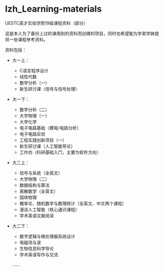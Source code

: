 # lzh_Learning-materials

UESTC英才实验学院19级课程资料（部分）

这是本人为了备份上过的课用到的资料而创建的项目，同时也希望能为学弟学妹提供一些课程参考资料。  

资料包括：  

+ 大一上：

  + C语言程序设计
  + 线性代数
  + 数学分析（一）
  + 新生研讨课（信号与信号处理）

+ 大一下：

  + 数学分析（二）
  + 大学物理（一）
  + 大学化学
  + 电子电路基础（模电/电路分析）
  + 电子电路实验
  + 工程实践创新项目（一）
  + 新生研讨课（人工智能导论）
  + 工作坊（科研基础入门，主要为软件方向）
  
+ 大二上：

  + 信号与系统（全英文）
  + 大学物理（二）
  + 数据结构与算法
  + 离散数学（全英文）
  + 固体物理
  + 概率论、随机数学与数理统计（全英文、中文两个课程）
  + 漫谈人工智能（核心通识课程）
  + 学术英语文献阅读
  
+ 大二下：

  + 数字逻辑与微处理器系统设计
  + 电磁场与波
  + 生物信息科学导论
  + 学术英语写作与交流
  
  ......
